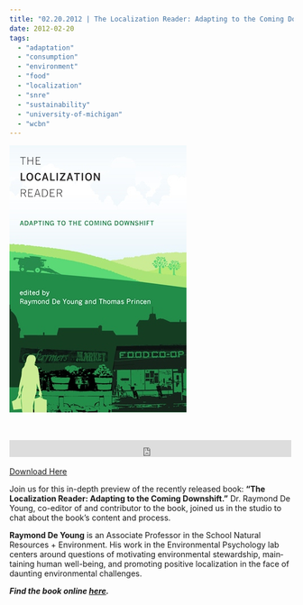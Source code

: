 ```yaml
---
title: "02.20.2012 | The Localization Reader: Adapting to the Coming Downshift"
date: 2012-02-20
tags: 
  - "adaptation"
  - "consumption"
  - "environment"
  - "food"
  - "localization"
  - "snre"
  - "sustainability"
  - "university-of-michigan"
  - "wcbn"
---
```


![](images/locread-large1.jpg)

 

<iframe src="https://archive.org/embed/SNREHotInHere/2012-02-20_Localization_Reader.mp3" width="500" height="30" frameborder="0" allowfullscreen="allowfullscreen"></iframe>

[Download Here](https://archive.org/download/SNREHotInHere/2012-02-20_Localization_Reader.mp3)

Join us for this in-​​depth preview of the recently released book: **“The Localization Reader: Adapting to the Coming Downshift.”** Dr. Raymond De Young, co-​​editor of and con­trib­utor to the book, joined us in the studio to chat about the book’s content and process.

**Raymond De Young** is an Associate Professor in the School Natural Resources + Environment. His work in the Environmental Psychology lab centers around ques­tions of moti­vating envi­ron­mental stew­ard­ship, main­taining human well-​​being, and pro­moting positive local­iza­tion in the face of daunting envi­ron­mental challenges.

**_Find the book online [here](http://mitpress.mit.edu/catalog/item/default.asp?t&tid=12829)._**
